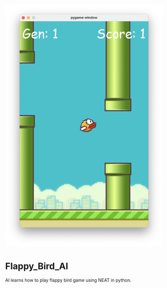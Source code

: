 <h1 align="center">
  <picture>
    <source media="(prefers-color-scheme: dark)" srcset="https://github.com/UPocek/Flappy_Bird_AI/blob/main/results/flappy_bird.png">
    <img alt="Flutter" src="https://github.com/UPocek/Flappy_Bird_AI/blob/main/results/flappy_bird.png">
  </picture>
</h1>

# Flappy_Bird_AI
AI learns how to play flappy bird game using NEAT in python.
